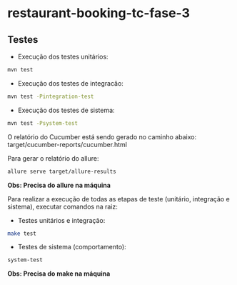 # restaurant-booking-tc-fase-3

## Testes
- Execução dos testes unitários:
```sh
mvn test
```

- Execução dos testes de integracão:
```sh
mvn test -Pintegration-test
```

- Execução dos testes de sistema:
```sh
mvn test -Psystem-test
```

<p>O relatório do Cucumber está sendo gerado no caminho abaixo: <br/>
target/cucumber-reports/cucumber.html</p>

Para gerar o relatório do allure: <br/> 
```sh
allure serve target/allure-results
```
<b>Obs: Precisa do allure na máquina</b>

Para realizar a execução de todas as etapas de teste (unitário, integração e sistema), executar comandos na raiz:
- Testes unitários e integração:
```sh
make test
```
- Testes de sistema (comportamento):
```sh
system-test
```

<b>Obs: Precisa do make na máquina</b> 
